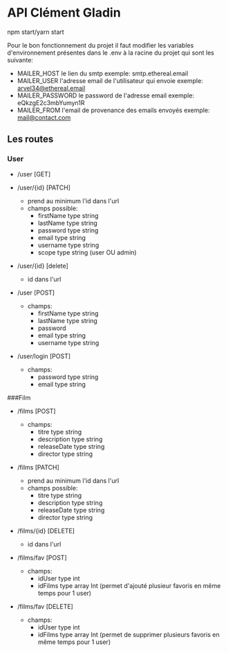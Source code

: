 # API Clément Gladin

npm start/yarn start

Pour le bon fonctionnement du projet il faut modifier les variables d'environnement présentes dans le .env à la racine du projet qui sont les suivante:
- MAILER_HOST le lien du smtp exemple: smtp.ethereal.email
- MAILER_USER l'adresse email de l'utilisateur qui envoie exemple: arvel34@ethereal.email
- MAILER_PASSWORD le password de l'adresse email exemple: eQkzgE2c3mbYumyn1R
- MAILER_FROM l'email de provenance des emails envoyés exemple: mail@contact.com

## Les routes
### User
- /user [GET]
  

- /user/{id} [PATCH]
    - prend au minimum l'id dans l'url 
    - champs possible:
      - firstName type string
      - lastName type string
      - password type string
      - email type string
      - username type string
      - scope type string (user OU admin)
  

- /user/{id} [delete]
  - id dans l'url
  

- /user [POST]
  - champs:
    - firstName type string
    - lastName type string
    - password
    - email type string 
    - username type string
  

- /user/login [POST]
  - champs:
    - password type string
    - email type string
  
###Film
- /films [POST]
    - champs:
      - titre type string
      - description type string
      - releaseDate type string
      - director type string


- /films [PATCH]
  - prend au minimum l'id dans l'url
  - champs possible:
    - titre type string
    - description type string
    - releaseDate type string
    - director type string


- /films/{id} [DELETE]
  - id dans l'url


- /films/fav [POST]
  - champs:
    - idUser type int
    - idFilms type array Int (permet d'ajouté plusieur favoris en même temps pour 1 user)
  

- /films/fav [DELETE]
  - champs:
    - idUser type int
    - idFilms type array Int (permet de supprimer plusieurs favoris en même temps pour 1 user)
